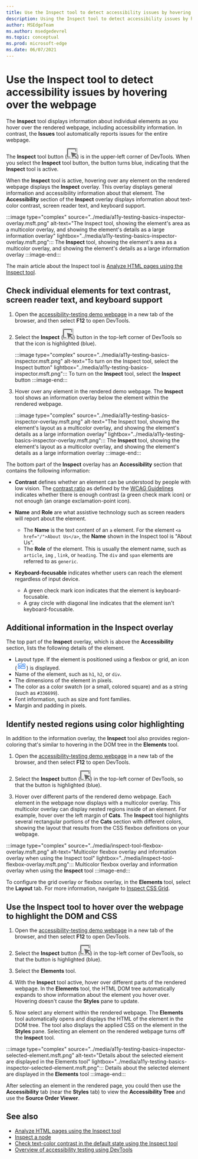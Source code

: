 ```yaml
---
title: Use the Inspect tool to detect accessibility issues by hovering over the webpage
description: Using the Inspect tool to detect accessibility issues by hovering over the webpage.
author: MSEdgeTeam
ms.author: msedgedevrel
ms.topic: conceptual
ms.prod: microsoft-edge
ms.date: 06/07/2021
---
```

# Use the Inspect tool to detect accessibility issues by hovering over the webpage

The **Inspect** tool displays information about individual elements as you hover over the rendered webpage, including accessibility information.
In contrast, the **Issues** tool automatically reports issues for the entire webpage.

The **Inspect** tool button (![Inspect](../media/inspect-icon.msft.png)) is in the upper-left corner of DevTools.  When you select the **Inspect** tool button, the button turns blue, indicating that the **Inspect** tool is active.

When the **Inspect** tool is active, hovering over any element on the rendered webpage displays the **Inspect** overlay. This overlay displays general information and accessibility information about that element.  The **Accessibility** section of the **Inspect** overlay displays information about text-color contrast, screen reader text, and keyboard support.

:::image type="complex" source="../media/a11y-testing-basics-inspector-overlay.msft.png" alt-text="The Inspect tool, showing the element's area as a multicolor overlay, and showing the element's details as a large information overlay" lightbox="../media/a11y-testing-basics-inspector-overlay.msft.png":::
    The **Inspect** tool, showing the element's area as a multicolor overlay, and showing the element's details as a large information overlay
:::image-end:::

The main article about the Inspect tool is [Analyze HTML pages using the Inspect tool](../css/inspect.md).


<!-- ====================================================================== -->
## Check individual elements for text contrast, screen reader text, and keyboard support

<!-- Inspect tool: Accessibility section of overlay -->

1.  Open the [accessibility-testing demo webpage](https://microsoftedge.github.io/DevToolsSamples/a11y-testing/page-with-errors.html) in a new tab of the browser, and then select **F12** to open DevTools.

1.  Select the **Inspect** (![Inspect](../media/inspect-icon.msft.png)) button in the top-left corner of DevTools so that the icon is highlighted (blue).

    :::image type="complex" source="../media/a11y-testing-basics-inspector.msft.png" alt-text="To turn on the Inspect tool, select the Inspect button" lightbox="../media/a11y-testing-basics-inspector.msft.png":::
        To turn on the **Inspect** tool, select the **Inspect** button
    :::image-end:::

1.  Hover over any element in the rendered demo webpage.  The **Inspect** tool shows an information overlay below the element within the rendered webpage.

    :::image type="complex" source="../media/a11y-testing-basics-inspector-overlay.msft.png" alt-text="The Inspect tool, showing the element's layout as a multicolor overlay, and showing the element's details as a large information overlay" lightbox="../media/a11y-testing-basics-inspector-overlay.msft.png":::
        The **Inspect** tool, showing the element's layout as a multicolor overlay, and showing the element's details as a large information overlay
    :::image-end:::

The bottom part of the **Inspect** overlay has an **Accessibility** section that contains the following information:

*   **Contrast** defines whether an element can be understood by people with low vision.  The [contrast ratio](https://www.w3.org/TR/WCAG21/#dfn-contrast-ratio) as defined by the [WCAG Guidelines](https://www.w3.org/TR/WCAG21/) indicates whether there is enough contrast (a green check mark icon) or not enough (an orange exclamation-point icon).

*   **Name** and **Role** are what assistive technology such as screen readers will report about the element.
    *   The **Name** is the text content of an `a` element.  For the element `<a href="/">About Us</a>`, the **Name** shown in the Inspect tool is "About Us".
    *   The **Role** of the element.  This is usually the element name, such as `article`, `img` , `link`, or `heading`.  The `div` and `span` elements are referred to as `generic`.

*   **Keyboard-focusable** indicates whether users can reach the element regardless of input device.
    *   A green check mark icon indicates that the element is keyboard-focusable.
    *   A gray circle with diagonal line indicates that the element isn't keyboard-focusable.


<!-- ====================================================================== -->
## Additional information in the Inspect overlay

<!-- general info about the Inspect tool, not particularly focused on accessibility -->

The top part of the **Inspect** overlay, which is above the **Accessibility** section, lists the following details of the element.

*   Layout type. If the element is positioned using a flexbox or grid, an icon (![Grid layout icon](../media/grid-icon.msft.png)) is displayed.
*   Name of the element, such as `h1`, `h2`, or `div`.
*   The dimensions of the element in pixels.
*   The color as a color swatch (or a small, colored square) and as a string (such as `#336699`).
*   Font information, such as size and font families.
*   Margin and padding in pixels.


<!-- ====================================================================== -->
## Identify nested regions using color highlighting

<!-- general info about the Inspect tool, not particularly focused on accessibility -->

In addition to the information overlay, the **Inspect** tool also provides region-coloring that's similar to hovering in the DOM tree in the **Elements** tool.

1.  Open the [accessibility-testing demo webpage](https://microsoftedge.github.io/DevToolsSamples/a11y-testing/page-with-errors.html) in a new tab of the browser, and then select **F12** to open DevTools.

1.  Select the **Inspect** button (![Inspect tool icon](../media/inspect-icon.msft.png)) in the top-left corner of DevTools, so that the button is highlighted (blue).

1.  Hover over different parts of the rendered demo webpage.  Each element in the webpage now displays with a multicolor overlay. This multicolor overlay can display nested regions inside of an element. For example, hover over the left margin of **Cats**.  The **Inspect** tool highlights several rectangular portions of the **Cats** section with different colors, showing the layout that results from the CSS flexbox definitions on your webpage.

:::image type="complex" source="../media/inspect-tool-flexbox-overlay.msft.png" alt-text="Multicolor flexbox overlay and information overlay when using the Inspect tool" lightbox="../media/inspect-tool-flexbox-overlay.msft.png":::
    Multicolor flexbox overlay and information overlay when using the **Inspect** tool
:::image-end:::

To configure the grid overlay or flexbox overlay, in the **Elements** tool, select the **Layout** tab.  For more information, navigate to [Inspect CSS Grid](..\css\grid.md).


<!-- ====================================================================== -->
## Use the Inspect tool to hover over the webpage to highlight the DOM and CSS

<!-- general info about the Inspect tool, not particularly focused on accessibility -->

1.  Open the [accessibility-testing demo webpage](https://microsoftedge.github.io/DevToolsSamples/a11y-testing/page-with-errors.html) in a new tab of the browser, and then select **F12** to open DevTools.

1.  Select the **Inspect** button (![the Inspect tool](../media/inspect-icon.msft.png)) in the top-left corner of DevTools, so that the button is highlighted (blue).

1.  Select the **Elements** tool.

1.  With the **Inspect** tool active, hover over different parts of the rendered webpage.  In the **Elements** tool, the HTML DOM tree automatically expands to show information about the element you hover over.  Hovering doesn't cause the **Styles** pane to update.

1.  Now select any element within the rendered webpage.  The **Elements** tool automatically opens and displays the HTML of the element in the DOM tree. The tool also displays the applied CSS on the element in the **Styles** pane.  Selecting an element on the rendered webpage turns off the **Inspect** tool.

:::image type="complex" source="../media/a11y-testing-basics-inspector-selected-element.msft.png" alt-text="Details about the selected element are displayed in the Elements tool" lightbox="../media/a11y-testing-basics-inspector-selected-element.msft.png":::
    Details about the selected element are displayed in the **Elements** tool
:::image-end:::

After selecting an element in the rendered page, you could then use the **Accessibility** tab (near the **Styles** tab) to view the **Accessibility Tree** and use the **Source Order Viewer**.


<!-- ====================================================================== -->
## See also

*  [Analyze HTML pages using the Inspect tool](../css/inspect.md)
*  [Inspect a node](../dom/index.md#inspect-a-node)
*  [Check text-color contrast in the default state using the Inspect tool](test-inspect-text-contrast.md)
*  [Overview of accessibility testing using DevTools](accessibility-testing-in-devtools.md)
